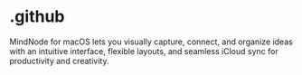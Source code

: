 # .github
MindNode for macOS lets you visually capture, connect, and organize ideas with an intuitive interface, flexible layouts, and seamless iCloud sync for productivity and creativity.
